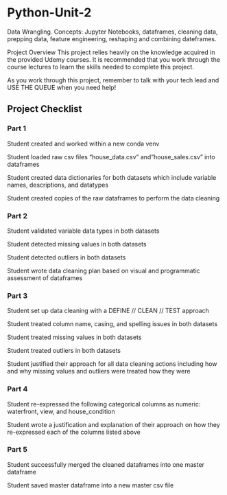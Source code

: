 # Python-Unit-2
Data Wrangling. Concepts: Jupyter Notebooks, dataframes, cleaning data, prepping data, feature engineering, reshaping and combining dateframes.

Project Overview
This project relies heavily on the knowledge acquired in the provided Udemy courses. It is recommended that you work through the course lectures to learn the skills needed to complete this project.

As you work through this project, remember to talk with your tech lead and USE THE QUEUE when you need help!

## Project Checklist

### Part 1
Student created and worked within a new conda venv

Student loaded raw csv files “house_data.csv” and”house_sales.csv” into dataframes

Student created data dictionaries for both datasets which include variable names, descriptions, and datatypes

Student created copies of the raw dataframes to perform the data cleaning

### Part 2
Student validated variable data types in both datasets

Student detected missing values in both datasets

Student detected outliers in both datasets

Student wrote data cleaning plan based on visual and programmatic assessment of dataframes

### Part 3
Student set up data cleaning with a DEFINE // CLEAN // TEST approach

Student treated column name, casing, and spelling issues in both datasets

Student treated missing values in both datasets

Student treated outliers in both datasets

Student justified their approach for all data cleaning actions including how and why missing values and outliers were treated how they were

### Part 4
Student re-expressed the following categorical columns as numeric: waterfront, view, and house_condition

Student wrote a justification and explanation of their approach on how they re-expressed each of the columns listed above

### Part 5
Student successfully merged the cleaned dataframes into one master dataframe

Student saved master dataframe into a new master csv file
